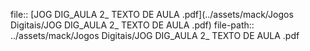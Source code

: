 file:: [JOG DIG_AULA 2_ TEXTO DE AULA .pdf](../assets/mack/Jogos Digitais/JOG DIG_AULA 2_ TEXTO DE AULA .pdf)
file-path:: ../assets/mack/Jogos Digitais/JOG DIG_AULA 2_ TEXTO DE AULA .pdf
